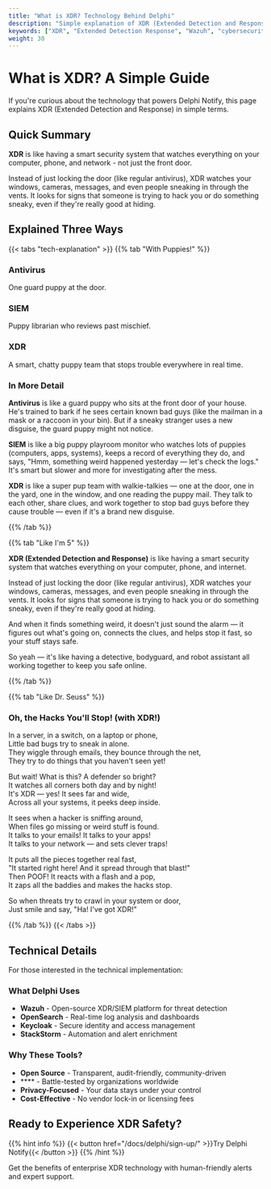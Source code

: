 ```yaml
---
title: "What is XDR? Technology Behind Delphi"
description: "Simple explanation of XDR (Extended Detection and Response) technology. Learn how Delphi uses open-source tools like Wazuh to provide enterprise security for everyone."
keywords: ["XDR", "Extended Detection Response", "Wazuh", "cybersecurity technology", "SIEM"]
weight: 30
---
```


# What is XDR? A Simple Guide

If you're curious about the technology that powers Delphi Notify, this page explains XDR (Extended Detection and Response) in simple terms.

## Quick Summary

**XDR** is like having a smart security system that watches everything on your computer, phone, and network - not just the front door.

Instead of just locking the door (like regular antivirus), XDR watches your windows, cameras, messages, and even people sneaking in through the vents. It looks for signs that someone is trying to hack you or do something sneaky, even if they're really good at hiding.

## Explained Three Ways

{{< tabs "tech-explanation" >}}
{{% tab "With Puppies!" %}}

### Antivirus
One guard puppy at the door.

### SIEM
Puppy librarian who reviews past mischief.

### XDR
A smart, chatty puppy team that stops trouble everywhere in real time.

### In More Detail

**Antivirus** is like a guard puppy who sits at the front door of your house. He's trained to bark if he sees certain known bad guys (like the mailman in a mask or a raccoon in your bin). But if a sneaky stranger uses a new disguise, the guard puppy might not notice.

**SIEM** is like a big puppy playroom monitor who watches lots of puppies (computers, apps, systems), keeps a record of everything they do, and says, "Hmm, something weird happened yesterday — let's check the logs." It's smart but slower and more for investigating after the mess.

**XDR** is like a super pup team with walkie-talkies — one at the door, one in the yard, one in the window, and one reading the puppy mail. They talk to each other, share clues, and work together to stop bad guys before they cause trouble — even if it's a brand new disguise.

{{% /tab %}}

{{% tab "Like I'm 5" %}}

**XDR (Extended Detection and Response)** is like having a smart security system that watches everything on your computer, phone, and internet.

Instead of just locking the door (like regular antivirus), XDR watches your windows, cameras, messages, and even people sneaking in through the vents. It looks for signs that someone is trying to hack you or do something sneaky, even if they're really good at hiding.

And when it finds something weird, it doesn't just sound the alarm — it figures out what's going on, connects the clues, and helps stop it fast, so your stuff stays safe.

So yeah — it's like having a detective, bodyguard, and robot assistant all working together to keep you safe online.

{{% /tab %}}

{{% tab "Like Dr. Seuss" %}}

### Oh, the Hacks You'll Stop! (with XDR!)

In a server, in a switch, on a laptop or phone,  
Little bad bugs try to sneak in alone.  
They wiggle through emails, they bounce through the net,  
They try to do things that you haven't seen yet!  

But wait! What is this? A defender so bright?  
It watches all corners both day and by night!  
It's XDR — yes! It sees far and wide,  
Across all your systems, it peeks deep inside.  

It sees when a hacker is sniffing around,  
When files go missing or weird stuff is found.  
It talks to your emails! It talks to your apps!  
It talks to your network — and sets clever traps!  

It puts all the pieces together real fast,  
"It started right here! And it spread through that blast!"  
Then POOF! It reacts with a flash and a pop,  
It zaps all the baddies and makes the hacks stop.  

So when threats try to crawl in your system or door,  
Just smile and say, "Ha! I've got XDR!"

{{% /tab %}}
{{< /tabs >}}

## Technical Details

For those interested in the technical implementation:

### What Delphi Uses

- **Wazuh** - Open-source XDR/SIEM platform for threat detection
- **OpenSearch** - Real-time log analysis and dashboards  
- **Keycloak** - Secure identity and access management
- **StackStorm** - Automation and alert enrichment

### Why These Tools?

- **Open Source** - Transparent, audit-friendly, community-driven
- **** - Battle-tested by organizations worldwide
- **Privacy-Focused** - Your data stays under your control
- **Cost-Effective** - No vendor lock-in or licensing fees

## Ready to Experience XDR Safety?

{{% hint info %}}
{{< button href="/docs/delphi/sign-up/" >}}Try Delphi Notify{{< /button >}}
{{% /hint %}}

Get the benefits of enterprise XDR technology with human-friendly alerts and expert support.